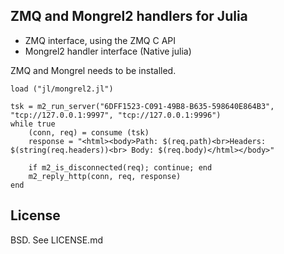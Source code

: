 ## ZMQ and Mongrel2 handlers for Julia

- ZMQ interface, using the ZMQ C API
- Mongrel2 handler interface (Native julia)

ZMQ and Mongrel needs to be installed. 

```
load ("jl/mongrel2.jl")

tsk = m2_run_server("6DFF1523-C091-49B8-B635-598640E864B3", "tcp://127.0.0.1:9997", "tcp://127.0.0.1:9996")
while true
	(conn, req) = consume (tsk) 	
	response = "<html><body>Path: $(req.path)<br>Headers: $(string(req.headers))<br> Body: $(req.body)</html></body>"

	if m2_is_disconnected(req); continue; end
	m2_reply_http(conn, req, response)
end
```
## License

BSD. See LICENSE.md


